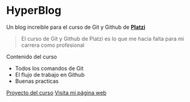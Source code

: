 # HyperBlog
Un blog increible para el curso de Git y Github de [**Platzi**](http://platzi.com)
> El curso de Git y Github de Platzi es lo que me hacia falta para mi carrera como profesional

Contenido del curso
* Todos los comandos de Git
* El flujo de trabajo en Github
* Buenas practicas

[Proyecto del curso](https://edsenxx.github.io/hyperblog/)
[Visita mi página web](https://edsen.dev )
